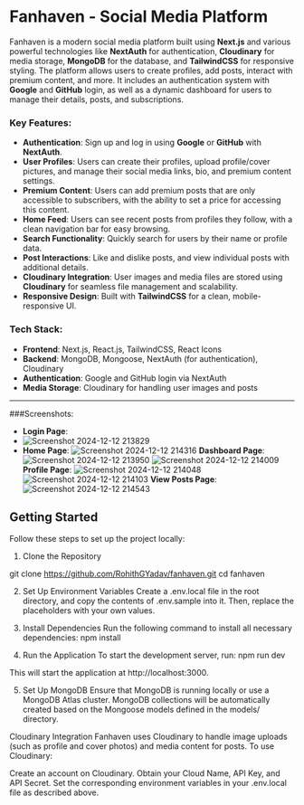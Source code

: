 # Fanhaven - Social Media Platform

Fanhaven is a modern social media platform built using **Next.js** and various powerful technologies like **NextAuth** for authentication, **Cloudinary** for media storage, **MongoDB** for the database, and **TailwindCSS** for responsive styling. The platform allows users to create profiles, add posts, interact with premium content, and more. It includes an authentication system with **Google** and **GitHub** login, as well as a dynamic dashboard for users to manage their details, posts, and subscriptions.

### Key Features:
- **Authentication**: Sign up and log in using **Google** or **GitHub** with **NextAuth**.
- **User Profiles**: Users can create their profiles, upload profile/cover pictures, and manage their social media links, bio, and premium content settings.
- **Premium Content**: Users can add premium posts that are only accessible to subscribers, with the ability to set a price for accessing this content.
- **Home Feed**: Users can see recent posts from profiles they follow, with a clean navigation bar for easy browsing.
- **Search Functionality**: Quickly search for users by their name or profile data.
- **Post Interactions**: Like and dislike posts, and view individual posts with additional details.
- **Cloudinary Integration**: User images and media files are stored using **Cloudinary** for seamless file management and scalability.
- **Responsive Design**: Built with **TailwindCSS** for a clean, mobile-responsive UI.

### Tech Stack:
- **Frontend**: Next.js, React.js, TailwindCSS, React Icons
- **Backend**: MongoDB, Mongoose, NextAuth (for authentication), Cloudinary
- **Authentication**: Google and GitHub login via NextAuth
- **Media Storage**: Cloudinary for handling user images and posts

---
###Screenshots:
- **Login Page**:
- ![Screenshot 2024-12-12 213829](https://github.com/user-attachments/assets/864db1c2-5535-429b-ae08-c488c2531ab9)
- **Home Page**:
  ![Screenshot 2024-12-12 214316](https://github.com/user-attachments/assets/0ded123c-5334-4c82-a077-71640ab05df7)
  **Dashboard Page**:
  ![Screenshot 2024-12-12 213950](https://github.com/user-attachments/assets/c4da71b7-a693-4278-8596-340a813add47)
  ![Screenshot 2024-12-12 214009](https://github.com/user-attachments/assets/b7d55c82-ff1b-4258-b708-f58352e78c64)
  **Profile Page**:
  ![Screenshot 2024-12-12 214048](https://github.com/user-attachments/assets/b9553cee-19e1-496f-94c8-9f8c340b2b77)
  ![Screenshot 2024-12-12 214103](https://github.com/user-attachments/assets/72f8b0b7-cdb9-41f9-b6d9-84486a88d4ed)
  **View Posts Page**:
  ![Screenshot 2024-12-12 214543](https://github.com/user-attachments/assets/c3fa1749-6b0f-416e-828d-11c52021e4d6)
  




## Getting Started

Follow these steps to set up the project locally:

1. Clone the Repository

git clone https://github.com/RohithGYadav/fanhaven.git
cd fanhaven

2. Set Up Environment Variables
Create a .env.local file in the root directory, and copy the contents of .env.sample into it. Then, replace the placeholders with your own values.

3. Install Dependencies
Run the following command to install all necessary dependencies:
npm install

4. Run the Application
To start the development server, run:
npm run dev

This will start the application at http://localhost:3000.

5. Set Up MongoDB
Ensure that MongoDB is running locally or use a MongoDB Atlas cluster. MongoDB collections will be automatically created based on the Mongoose models defined in the models/ directory.

Cloudinary Integration
Fanhaven uses Cloudinary to handle image uploads (such as profile and cover photos) and media content for posts. To use Cloudinary:

Create an account on Cloudinary.
Obtain your Cloud Name, API Key, and API Secret.
Set the corresponding environment variables in your .env.local file as described above.


